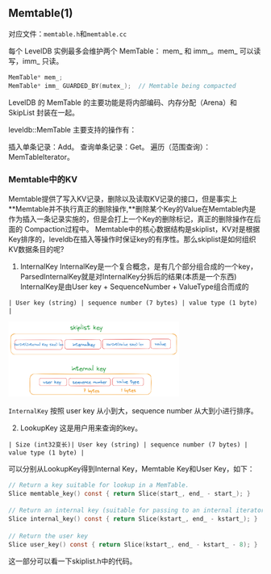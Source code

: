 ## Memtable(1)
对应文件：`memtable.h`和`memtable.cc`

每个 LevelDB 实例最多会维护两个 MemTable： mem_ 和 imm_。mem_ 可以读写，imm_ 只读。
```c
MemTable* mem_;
MemTable* imm_ GUARDED_BY(mutex_);  // Memtable being compacted
```
LevelDB 的 MemTable 的主要功能是将内部编码、内存分配（Arena）和 SkipList 封装在一起。

leveldb::MemTable 主要支持的操作有：

插入单条记录：Add。
查询单条记录：Get。
遍历（范围查询）：MemTableIterator。



### Memtable中的KV

Memtable提供了写入KV记录，删除以及读取KV记录的接口，但是事实上**Memtable并不执行真正的删除操作,**删除某个Key的Value在Memtable内是作为插入一条记录实施的，但是会打上一个Key的删除标记，真正的删除操作在后面的 Compaction过程中。
Memtable中的核心数据结构是skiplist，KV对是根据Key排序的，leveldb在插入等操作时保证key的有序性。那么skiplist是如何组织KV数据条目的呢?

1. InternalKey
InternalKey是一个复合概念，是有几个部分组合成的一个key，ParsedInternalKey就是对InternalKey分拆后的结果(本质是一个东西)
InternalKey是由User key + SequenceNumber + ValueType组合而成的
```
| User key (string) | sequence number (7 bytes) | value type (1 byte) |
```
<img src="./img/key_structure.png" style="zoom: 33%;" />

`InternalKey` 按照 user key 从小到大，sequence number 从大到小进行排序。



2. LookupKey
   这是用户用来查询的key。

```
| Size (int32变长)| User key (string) | sequence number (7 bytes) | value type (1 byte) |
```

可以分别从LookupKey得到Internal Key，Memtable Key和User Key，如下：
```c
// Return a key suitable for lookup in a MemTable.
Slice memtable_key() const { return Slice(start_, end_ - start_); }

// Return an internal key (suitable for passing to an internal iterator)
Slice internal_key() const { return Slice(kstart_, end_ - kstart_); }

// Return the user key
Slice user_key() const { return Slice(kstart_, end_ - kstart_ - 8); }
```



这一部分可以看一下skiplist.h中的代码。